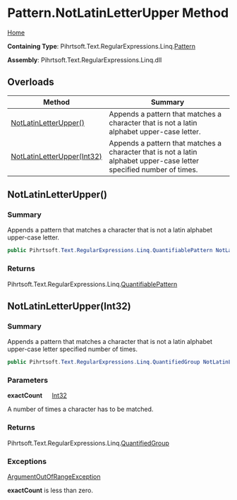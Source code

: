 # Pattern\.NotLatinLetterUpper Method

[Home](../../../../../../README.md)

**Containing Type**: Pihrtsoft\.Text\.RegularExpressions\.Linq\.[Pattern](../README.md)

**Assembly**: Pihrtsoft\.Text\.RegularExpressions\.Linq\.dll

## Overloads

| Method | Summary |
| ------ | ------- |
| [NotLatinLetterUpper()](#Pihrtsoft_Text_RegularExpressions_Linq_Pattern_NotLatinLetterUpper) | Appends a pattern that matches a character that is not a latin alphabet upper\-case letter\. |
| [NotLatinLetterUpper(Int32)](#Pihrtsoft_Text_RegularExpressions_Linq_Pattern_NotLatinLetterUpper_System_Int32_) | Appends a pattern that matches a character that is not a latin alphabet upper\-case letter specified number of times\. |

## NotLatinLetterUpper\(\) <a name="Pihrtsoft_Text_RegularExpressions_Linq_Pattern_NotLatinLetterUpper"></a>

### Summary

Appends a pattern that matches a character that is not a latin alphabet upper\-case letter\.

```csharp
public Pihrtsoft.Text.RegularExpressions.Linq.QuantifiablePattern NotLatinLetterUpper()
```

### Returns

Pihrtsoft\.Text\.RegularExpressions\.Linq\.[QuantifiablePattern](../../QuantifiablePattern/README.md)

## NotLatinLetterUpper\(Int32\) <a name="Pihrtsoft_Text_RegularExpressions_Linq_Pattern_NotLatinLetterUpper_System_Int32_"></a>

### Summary

Appends a pattern that matches a character that is not a latin alphabet upper\-case letter specified number of times\.

```csharp
public Pihrtsoft.Text.RegularExpressions.Linq.QuantifiedGroup NotLatinLetterUpper(int exactCount)
```

### Parameters

**exactCount** &emsp; [Int32](https://docs.microsoft.com/en-us/dotnet/api/system.int32)

A number of times a character has to be matched\.

### Returns

Pihrtsoft\.Text\.RegularExpressions\.Linq\.[QuantifiedGroup](../../QuantifiedGroup/README.md)

### Exceptions

[ArgumentOutOfRangeException](https://docs.microsoft.com/en-us/dotnet/api/system.argumentoutofrangeexception)

**exactCount** is less than zero\.

